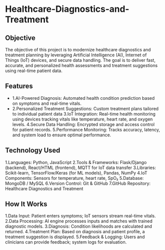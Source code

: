 # Healthcare-Diagnostics-and-Treatment
## Objective
The objective of this project is to modernize healthcare diagnostics and treatment planning by leveraging Artificial 	Intelligence (AI), Internet of Things (IoT) devices, and secure data handling. The goal is to deliver fast, accurate, and personalized health assessments and treatment suggestions using real-time patient data.
## Features
* 1.AI-Powered Diagnosis: Automated health condition prediction based on symptoms and real-time vitals.
* 2.Personalized Treatment Suggestions: Custom treatment plans tailored to individual patient data
3.IoT Integration: Real-time health monitoring using devices tracking vitals like temperature, heart rate, and oxygen levels.
4.Secure Data Handling: Encrypted storage and access control for patient records.
5.Performance Monitoring: Tracks accuracy, latency, and system load to ensure optimal performance.

## Technology Used
1.Languages: Python, JavaScript
2.Tools & Frameworks: Flask/Django (backend), React/HTML (frontend), MQTT for IoT data transfer
3.Libraries: Scikit-learn, TensorFlow/Keras (for ML models), Pandas, NumPy
4.IoT Components: Sensors for temperature, heart rate, SpO₂
5.Database: MongoDB / MySQL
6.Version Control: Git & GitHub
7.GitHub Repository: Healthcare Diagnostics and Treatment

## How It Works
1.Data Input: Patient enters symptoms; IoT sensors stream real-time vitals.
2.Data Processing: AI engine processes inputs and matches with trained diagnostic models.
3.Diagnosis: Condition likelihoods are calculated and returned.
4.Treatment Plan: Based on diagnosis and patient profile, a treatment suggestion is displayed.
5.Feedback & Logging: Users and clinicians can provide feedback; system logs for evaluation.

